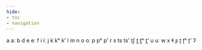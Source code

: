 ```yaml
---
hide:
- toc
- navigation
---
```

a
aː
b
d
e
eː
f
i
iː
j
k
kʰ
kʼ
l
m
n
o
oː
p
pʰ
pʼ
r
s
ts
tsʼ
t̠ʃ
t̪
t̪ʰ
t̪ʼ
u
uː
w
x
ɬ
ʂ
ʈ
ʈʰ
ʈʼ
ʔ
